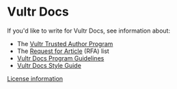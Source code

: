 # Vultr Docs

If you'd like to write for Vultr Docs, see information about:

* The [Vultr Trusted Author Program](https://www.vultr.com/docs/trusted-author-program)
* The [Request for Article](https://www.vultr.com/docs/request-for-article) (RFA) list
* [Vultr Docs Program Guidelines](https://www.vultr.com/docs/vultr-docs-program-guidelines)
* [Vultr Docs Style Guide](https://www.vultr.com/docs/vultr-docs-style-guide)

[License information](https://vultr.github.io/vultr-docs/license/)
